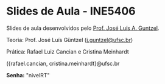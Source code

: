 # Slides de Aula - INE5406

Slides de aula desenvolvidos pelo [Prof. José Luís A. Guntzel](https://www.inf.ufsc.br/~j.guntzel/).

Teoria: Prof. José Luís Güntzel (j.guntzel@ufsc.br)

Prática: Rafael Luiz Cancian e Cristina Meinhardt

({rafael.cancian, cristina.meinhardt}@ufsc.br

**Senha:** "nivelRT"
